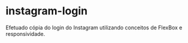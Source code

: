 # instagram-login
Efetuado cópia do login do Instagram utilizando conceitos de FlexBox e responsividade.
